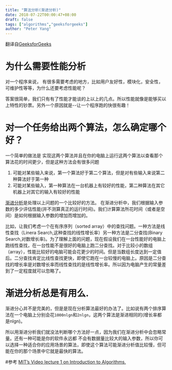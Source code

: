```yaml
---
title: "算法分析(渐进分析)"
date: 2018-07-22T00:00:47+08:00
draft: false
tags: ["algorithms","geeksforgeeks"]
author: "Peter Yang"
---
```


翻译自[GeeksforGeeks](https://www.geeksforgeeks.org/analysis-of-algorithms-set-1-asymptotic-analysis/)

# 为什么需要性能分析
对一个程序来说， 有很多需要考虑的地方，比如用户友好性，模块化，安全性，可维护性等等，为什么还要考虑性能呢？

答案很简单，我们只有有了性能才能谈的上以上的几点。所以性能就像是能够买以上特性的钞票。另外一个原因就是--让一个程序跑的快很有趣！

# 对一个任务给出两个算法，怎么确定哪个好？

一个简单的做法是 实现这两个算法并且在你的电脑上运行这两个算法以查看那个算法花的时间更少，但是这种方法会有很多问题

1. 可能对某些输入来说，第一个算法好于第二个算法，但是对有些输入来说第二种算法好于第一种
2. 可能对某些输入，第一种算法在一台机器上有较好的性能，第二种算法在其它机器上对其它的输入有较好的性能

[渐进分析](http://en.wikipedia.org/wiki/Asymptotic_analysis)是处理以上问题的一个比较好的方法。
在渐进分析中，我们根据输入参数的多少评估性能(并不测算真正的运行时间)。我们计算算法所花时间（或者是空间）是如何根据输入参数的增加而增加的。

比如，让我们考虑一个在有序序列（sorted array）中的查找问题。一种方法是线性查找（Linera Search,这种查找的线性增长率）另一种方法是二分查找(Binary Search,对数增长率)。为了理解上面的问题，现在假设我们在一台性能好的电脑上跑线性查找，在一台性能不是很好的电脑上跑二分查找。对于比较小的数组（array），性能比较好的电脑可能会花更少的时间。但是当数组长度达到一定值后。二分查找肯定比线性查找更快，即使它跑在一台较慢的电脑上。原因是二分查找的增长率是对数增长率而线性查找的是线性增长率。所以因为电脑产生的常量差到了一定程度就可以忽略了。

# 渐进分析总是有用么.

渐进分心并不是完美的，但是是现在分析算法最好的办法了。比如说有两个排序算法在一个电脑上分别会花`1000nlgn`和`2nlgn`，这两个算法是渐进相同的(增长率都是nlgn)。

所以用渐进分析我们就没法判断哪个方法好一点，因为我们在渐进分析中会忽略常量。还有一种可能是你的软件永远都 不会有数据量比较大的输入参数，所以你可以选择一种适合你的应用场景的算法，即使这个算法可能渐进分析值比较慢，但可能在你的那个场景中它就是最快的算法。

#参考
[MIT’s Video lecture 1 on Introduction to Algorithms.](http://www.youtube.com/watch?v=JPyuH4qXLZ0)


